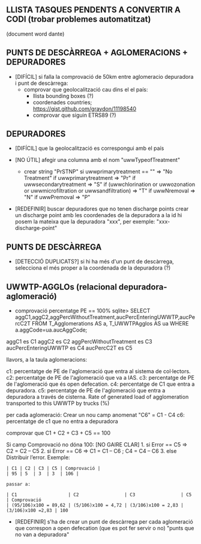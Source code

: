 LLISTA TASQUES PENDENTS A CONVERTIR A CODI (trobar problemes automatitzat)
---------------------------------
(document word dante)

PUNTS DE DESCÀRREGA + AGLOMERACIONS + DEPURADORES
-------------------------------------------------
  - [DIFÍCIL] si falla la comprovació de 50km entre aglomeracio depuradora i punt de descàrrega:
    - comprovar que geolocalització cau dins el el país:
      - llista bounding boxes (?)
      - coordenades countries; https://gist.github.com/graydon/11198540
      - comprovar que siguin ETRS89 (?)

DEPURADORES
-----------
  - [DIFÍCIL] que la geolocalització es correspongui amb el país
  - [NO ÚTIL] afegir una columna amb el nom "uwwTypeofTreatment"
    - crear string "PrSTNP"
      si uwwprimarytreatment == ""  => "No Treatment"
      if uwwprimarytreatment        => "Pr"
      if uwwsecondarytreatment      => "S"
      if (uwwchlorination or uwwozonation or uwwmicrofiltration or uwwsandfiltration) => "T"
      if uwwNremoval                => "N"
      if uwwPremoval                => "P"

  - [REDEFINIR] buscar depuradores que no tenen discharge points crear
   un discharge point amb les coordenades de la depuradora a
   la id hi posem la mateixa que la depuradora "xxx", per
   exemple: "xxx-discharge-point"

PUNTS DE DESCÀRREGA
-------------------
  - [DETECCIÓ DUPLICATS?] si hi ha més d'un punt de descàrrega, selecciona el més proper a la
  coordenada de la depuradora (?)

UWWTP-AGGLOs (relacional depuradora-aglomeració)
------------------------------------------------
  - comprovació percentatge PE == 100%
    sqlite>
      SELECT aggC1,aggC2,aggPercWithoutTreatment,aucPercEnteringUWWTP,aucPercC2T
      FROM T_Agglomerations AS a, T_UWWTPAgglos AS ua WHERE a.aggCode=ua.aucAggCode;

  aggC1                   es C1
  aggC2                   es C2
  aggPercWithoutTreatment es C3
  aucPercEnteringUWWTP    es C4
  aucPercC2T              es C5

  llavors, a la taula aglomeracions:

  c1: percentatge de PE de l'aglomeració que entra al sistema de col·lectors.
  c2: percentatge de PE de l'aglomeració que va a IAS.
  c3: percentatge de PE de l'aglomeració que és open defecation.
  c4: percentatge de C1 que entra a depuradora.
  c5: percentatge de PE de l'aglomeració que entra a depuradora a través de cisterna.
    Rate of generated load of agglomeration transported to this UWWTP by trucks (%)

  per cada aglomeració: Crear un nou camp anomenat "C6" = C1 - C4
  c6: percentatge de c1 que no entra a depuradora

  comprovar que C1 + C2 + C3 + C5 == 100

  Si camp Comprovació no dóna 100:
    [NO GAIRE CLAR]
    1. si Error == C5  => C2 = C2 – C5
    2. si Error == C6  => C1 = C1 – C6  ; C4 = C4 – C6
    3. else Distribuir l’error. Exemple:

    | C1 | C2 | C3 | C5 | Comprovació |
    | 95 | 5  | 3  | 3  | 106 |

    passar a:

    | C1                   | C2                 | C3                 | C5                | Comprovació
    | (95/106)x100 = 89,62 | (5/106)x100 = 4,72 | (3/106)x100 = 2,83 | (3/106)x100 =2,83 | 100

  - [REDEFINIR] s'ha de crear un punt de descàrrega per cada aglomeració que correspon a
  open defecation (que es pot fer servir o no) "punts que no van a
  depuradora"

